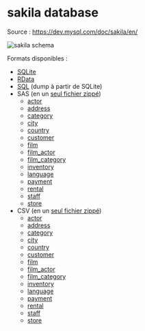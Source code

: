 # sakila database

Source : <https://dev.mysql.com/doc/sakila/en/>

![sakila schema](https://fxjollois.github.io/cours-sql/bases/sakila.png)

Formats disponibles :

- [SQLite](sakila.sqlite)
- [RData](sakila.RData)
- [SQL](sakila.sql) (dump à partir de SQLite)
- SAS (en un [seul fichier zippé](sakila_sas.zip))
  - [actor](sas/actor.sas7bdat)
  - [address](sas/address.sas7bdat)
  - [category](sas/category.sas7bdat)
  - [city](sas/city.sas7bdat)
  - [country](sas/country.sas7bdat)
  - [customer](sas/customer.sas7bdat)
  - [film](sas/film.sas7bdat)
  - [film_actor](sas/film_actor.sas7bdat)
  - [film_category](sas/film_category.sas7bdat)
  - [inventory](sas/inventory.sas7bdat)
  - [language](sas/language.sas7bdat)
  - [payment](sas/payment.sas7bdat)
  - [rental](sas/rental.sas7bdat)
  - [staff](sas/staff.sas7bdat)
  - [store](sas/store.sas7bdat)
- CSV (en un [seul fichier zippé](sakila_csv.zip))
  - [actor](csv/actor.csv)
  - [address](csv/address.csv)
  - [category](csv/category.csv)
  - [city](csv/city.csv)
  - [country](csv/country.csv)
  - [customer](csv/customer.csv)
  - [film](csv/film.csv)
  - [film_actor](csv/film_actor.csv)
  - [film_category](csv/film_category.csv)
  - [inventory](csv/inventory.csv)
  - [language](csv/language.csv)
  - [payment](csv/payment.csv)
  - [rental](csv/rental.csv)
  - [staff](csv/staff.csv)
  - [store](csv/store.csv)